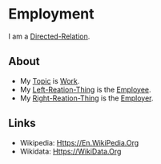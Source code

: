 # Employment

I am a [Directed-Relation](60054.md).

## About

- My [Topic](600051.md) is [Work](60036.md).
- My [Left-Reation-Thing](60090.md) is the [Employee](270000032.md).
- My [Right-Reation-Thing](60091.md) is the [Employer](270000033.md).

## Links

- Wikipedia: [Https://En.WikiPedia.Org](https://en.wikipedia.org/wiki/Employment)
- Wikidata: [Https://WikiData.Org](https://wikidata.org/wiki/Q656365)
